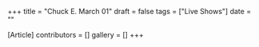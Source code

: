 +++
title = "Chuck E. March 01"
draft = false
tags = ["Live Shows"]
date = ""

[Article]
contributors = []
gallery = []
+++